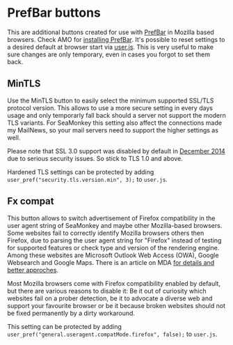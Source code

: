 # PrefBar buttons

This are additional buttons created for use with [PrefBar](http://prefbar.tuxfamily.org/) in Mozilla based browsers.
Check AMO for [installing PrefBar](https://addons.mozilla.org/de/seamonkey/addon/prefbar/).
It's possible to reset settings to a desired default at browser start via [user.js](http://kb.mozillazine.org/User.js_file).
This is very useful to make sure changes are only temporary, even in cases you forgot to set them back.

## MinTLS

Use the MinTLS button to easily select the minimum supported SSL/TLS protocol version.
This allows to use a more secure setting in every days usage and only temporarly fall back should a server not support the modern TLS variants.
For SeaMonkey this setting also affect the connections made my MailNews, so your mail servers need to support the higher settings as well.

Please note that SSL 3.0 support was disabled by default in [December 2014](https://www.mozilla.org/en-US/firefox/34.0.5/releasenotes/) due to serious security issues.
So stick to TLS 1.0 and above.

Hardened TLS settings can be protected by adding `user_pref("security.tls.version.min", 3);` to `user.js`.

## Fx compat

This button allows to switch advertisement of Firefox compatibility in the user agent string of SeaMonkey and maybe other Mozilla-based browsers.
Some websites fail to correctly identify Mozilla browsers others then Firefox, due to parsing the user agent string for "Firefox" instead of testing for supported features or check type and version of the rendering engine.
Among these websites are Microsoft Outlook Web Access (OWA), Google Websearch and Google Maps.
There is an article on MDA [for details and better approches](https://developer.mozilla.org/en-US/docs/Browser_detection_using_the_user_agent).

Most Mozilla browsers come with Firefox compatibility enabled by default, but there are various reasons to disable it:
Be it out of curiosity which websites fail on a prober detection, be it to advocate a diverse web and support your favourite browser or be it because broken websites should not be fixed permanently by a dirty workaround.

This setting can be protected by adding `user_pref("general.useragent.compatMode.firefox", false);` to `user.js`.
